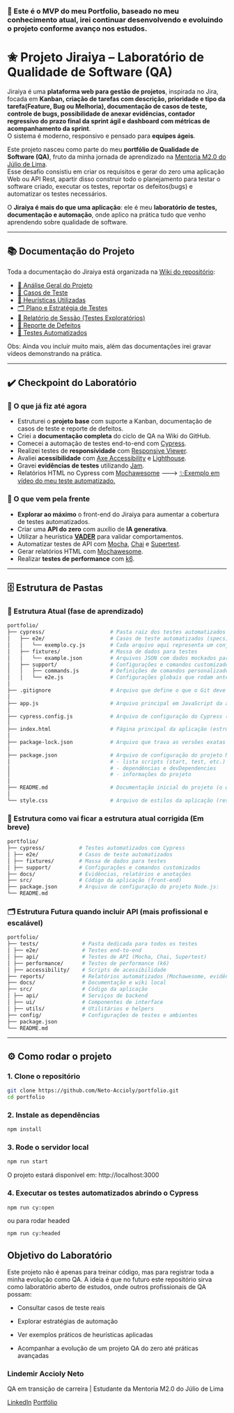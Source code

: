 ### 🧪 Este é o MVP do meu Portfolio, baseado no meu conhecimento atual, irei continuar desenvolvendo e evoluindo o projeto conforme avanço nos estudos.

# ✬ Projeto Jiraiya – Laboratório de Qualidade de Software (QA)

Jiraiya é uma **plataforma web para gestão de projetos**, inspirada no Jira, focada em **Kanban, criação de tarefas com descrição, prioridade e tipo da tarefa(Feature, Bug ou Melhoria), documentação de casos de teste, controle de bugs, possibilidade de anexar evidências, contador regressivo do prazo final da sprint ágil e dashboard com métricas de acompanhamento da sprint**.  
O sistema é moderno, responsivo e pensado para **equipes ágeis**.

Este projeto nasceu como parte do meu **portfólio de Qualidade de Software (QA)**, fruto da minha jornada de aprendizado na [Mentoria M2.0 do Júlio de Lima](https://juliodelima.com.br/).  
Esse desafio consistiu em criar os requisitos e gerar do zero uma aplicação Web ou API Rest, apartir disso construir todo o planejamento para testar o software criado, executar os testes, reportar os defeitos(bugs) e automatizar os testes necessários.   

O **Jiraiya é mais do que uma aplicação**: ele é meu **laboratório de testes, documentação e automação**, onde aplico na prática tudo que venho aprendendo sobre qualidade de software.

---

## 📚 Documentação do Projeto

Toda a documentação do Jiraiya está organizada na [Wiki do repositório](https://github.com/Neto-Accioly/portfolio/wiki):

- [📖 Análise Geral do Projeto](https://github.com/Neto-Accioly/portfolio/wiki/Jiraiya-–-Análise-Geral-do-Projeto)  
- [🧾 Casos de Teste](https://github.com/Neto-Accioly/portfolio/wiki/Casos-de-teste)  
- [🧠 Heurísticas Utilizadas](https://github.com/Neto-Accioly/portfolio/wiki/Heur%C3%ADsticas-Utilizadas)  
- [🗂 Plano e Estratégia de Testes](https://github.com/Neto-Accioly/portfolio/wiki/Plano-e-Estrat%C3%A9gia-de-Testes-–-Projeto-Jiraiya)  
- [📝 Relatório de Sessão (Testes Exploratórios)](https://github.com/Neto-Accioly/portfolio/wiki/Relat%C3%B3rio-de-Sess%C3%A3o-(Testes-Explorat%C3%B3rios))  
- [🐞 Reporte de Defeitos](https://github.com/Neto-Accioly/portfolio/wiki/Reporte-de-defeitos)  
- [🤖 Testes Automatizados](https://github.com/Neto-Accioly/portfolio/wiki/Testes-Automatizados)  

Obs: Ainda vou incluir muito mais, além das documentações irei gravar vídeos demonstrando na prática.

---

## ✔️ Checkpoint do Laboratório

### 🔹 O que já fiz até agora
- Estruturei o **projeto base** com suporte a Kanban, documentação de casos de teste e reporte de defeitos.  
- Criei a **documentação completa** do ciclo de QA na Wiki do GitHub.  
- Comecei a automação de testes end-to-end com [Cypress](https://www.cypress.io/).  
- Realizei testes de **responsividade** com [Responsive Viewer](https://chrome.google.com/webstore/detail/responsive-viewer/inmopeiepgfljkpkidclfgbgbmfcennb).  
- Avaliei **acessibilidade** com [Axe Accessibility](https://www.deque.com/axe/) e [Lighthouse](https://developer.chrome.com/docs/lighthouse/).  
- Gravei **evidências de testes** utilizando [Jam](https://jam.dev/).  
- Relatórios HTML no Cypress com [Mochawesome](https://www.npmjs.com/package/mochawesome) ---> [✨Exemplo em vídeo do meu teste automatizado.](https://jam.dev/c/978336e9-0a94-4cd1-aa97-f1ca1e512a40)  

### 🔹 O que vem pela frente
- **Explorar ao máximo** o front-end do Jiraiya para aumentar a cobertura de testes automatizados.  
- Criar uma **API do zero** com auxílio de **IA generativa**.  
- Utilizar a heurística **[VADER](https://github.com/cjhutto/vaderSentiment)** para validar comportamentos.  
- Automatizar testes de API com [Mocha](https://mochajs.org/), [Chai](https://www.chaijs.com/) e [Supertest](https://www.npmjs.com/package/supertest).  
- Gerar relatórios HTML com [Mochawesome](https://www.npmjs.com/package/mochawesome).  
- Realizar **testes de performance** com [k6](https://k6.io/).  

---

## 🗄️ Estrutura de Pastas

### 📁 Estrutura Atual (fase de aprendizado)
```bash
portfolio/
├── cypress/                     # Pasta raiz dos testes automatizados com Cypress
│   ├── e2e/                     # Casos de teste automatizados (specs)
│   │   └── exemplo.cy.js        # Cada arquivo aqui representa um conjunto de testes
│   ├── fixtures/                # Massa de dados para testes
│   │   └── example.json         # Arquivos JSON com dados mockados para simular entradas
│   ├── support/                 # Configurações e comandos customizados
│   │   ├── commands.js          # Definições de comandos personalizados do Cypress
│   │   └── e2e.js               # Configurações globais que rodam antes dos testes
│
├── .gitignore                   # Arquivo que define o que o Git deve ignorar (node_modules, relatórios, etc.)
│
├── app.js                       # Arquivo principal em JavaScript da aplicação (lógica do front-end)
│
├── cypress.config.js            # Arquivo de configuração do Cypress (timeout, diretórios, baseUrl, reporter, etc.)
│
├── index.html                   # Página principal da aplicação (estrutura base em HTML)
│
├── package-lock.json            # Arquivo que trava as versões exatas das dependências instaladas (gerado automaticamente)
│
├── package.json                 # Arquivo de configuração do projeto Node.js:
│                                # - lista scripts (start, test, etc.)
│                                # - dependências e devDependencies
│                                # - informações do projeto
│
├── README.md                    # Documentação inicial do projeto (o que é, como rodar, instruções)
│
└── style.css                    # Arquivo de estilos da aplicação (responsável pela parte visual)

```

### 📁 Estrutura como vai ficar a estrutura atual corrigida (Em breve)
```bash
portfolio/
├── cypress/           # Testes automatizados com Cypress
│ ├── e2e/             # Casos de teste automatizados
│ ├── fixtures/        # Massa de dados para testes
│ ├── support/         # Configurações e comandos customizados
├── docs/              # Evidências, relatórios e anotações
├── src/               # Código da aplicação (front-end)
├── package.json       # Arquivo de configuração do projeto Node.js:
└── README.md
```


### 🗂️ Estrutura Futura quando incluir API (mais profissional e escalável)
```bash
portfolio/
├── tests/              # Pasta dedicada para todos os testes
│ ├── e2e/              # Testes end-to-end
│ ├── api/              # Testes de API (Mocha, Chai, Supertest)
│ ├── performance/      # Testes de performance (k6)
│ ├── accessibility/    # Scripts de acessibilidade
├── reports/            # Relatórios automatizados (Mochawesome, evidências)
├── docs/               # Documentação e wiki local
├── src/                # Código da aplicação
│ ├── api/              # Serviços de backend
│ ├── ui/               # Componentes de interface
│ ├── utils/            # Utilitários e helpers
├── config/             # Configurações de testes e ambientes
├── package.json
└── README.md
```

---

## ⚙️ Como rodar o projeto

### 1. Clone o repositório
```bash
git clone https://github.com/Neto-Accioly/portfolio.git
cd portfolio
````

### 2. Instale as dependências
```bash
npm install
```

### 3. Rode o servidor local
```bash
npm run start
```
O projeto estará disponível em: http://localhost:3000

### 4. Executar os testes automatizados abrindo o Cypress
```bash
npm run cy:open
```
ou para rodar headed
```bash
npm run cy:headed
```

## Objetivo do Laboratório

Este projeto não é apenas para treinar código, mas para registrar toda a minha evolução como QA.
A ideia é que no futuro este repositório sirva como laboratório aberto de estudos, onde outros profissionais de QA possam:

- Consultar casos de teste reais

- Explorar estratégias de automação

- Ver exemplos práticos de heurísticas aplicadas

- Acompanhar a evolução de um projeto QA do zero até práticas avançadas

### Lindemir Accioly Neto
QA em transição de carreira | Estudante da Mentoria M2.0 do Júlio de Lima

[LinkedIn](https://www.linkedin.com/in/lindemir-accioly-neto-/)
[Portfólio](https://github.com/Neto-Accioly/portfolio)

